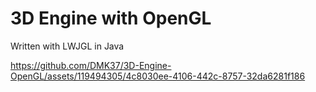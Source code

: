 # 3D Engine with OpenGL

Written with LWJGL in Java

https://github.com/DMK37/3D-Engine-OpenGL/assets/119494305/4c8030ee-4106-442c-8757-32da6281f186

